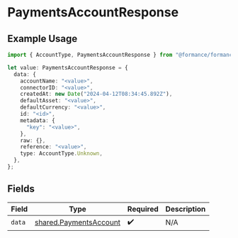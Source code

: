 # PaymentsAccountResponse

## Example Usage

```typescript
import { AccountType, PaymentsAccountResponse } from "@formance/formance-sdk/sdk/models/shared";

let value: PaymentsAccountResponse = {
  data: {
    accountName: "<value>",
    connectorID: "<value>",
    createdAt: new Date("2024-04-12T08:34:45.892Z"),
    defaultAsset: "<value>",
    defaultCurrency: "<value>",
    id: "<id>",
    metadata: {
      "key": "<value>",
    },
    raw: {},
    reference: "<value>",
    type: AccountType.Unknown,
  },
};
```

## Fields

| Field                                                                   | Type                                                                    | Required                                                                | Description                                                             |
| ----------------------------------------------------------------------- | ----------------------------------------------------------------------- | ----------------------------------------------------------------------- | ----------------------------------------------------------------------- |
| `data`                                                                  | [shared.PaymentsAccount](../../../sdk/models/shared/paymentsaccount.md) | :heavy_check_mark:                                                      | N/A                                                                     |